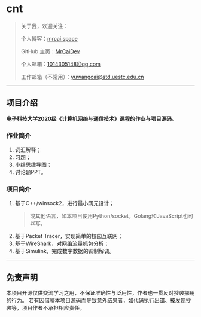 # cnt

> 关于我，欢迎关注：
>
> 个人博客：[mrcai.space](https://mrcai.space)
>
> GitHub 主页：[MrCaiDev](https://github.com/MrCaiDev)
>
> 个人邮箱：1014305148@qq.com
>
> 工作邮箱（不常用）：yuwangcai@std.uestc.edu.cn

---

## 项目介绍

**电子科技大学2020级《计算机网络与通信技术》课程的作业与项目源码。**

### 作业简介

1. 词汇解释；
2. 习题；
3. 小结思维导图；
4. 讨论题PPT。

### 项目简介

1. 基于C++/winsock2，进行最小网元设计；
    > 或其他语言，如本项目使用Python/socket。Golang和JavaScript也可以写。
2. 基于Packet Tracer，实现简单的校园互联网；
3. 基于WireShark，对网络流量抓包分析；
4. 基于Simulink，完成数字数据的调制解调。

---

## 免责声明

本项目开源仅供交流学习之用，不保证准确性与泛用性，作者也一贯反对抄袭挪用的行为。
若有因借鉴本项目源码而导致意外结果者，如代码执行出错、被发现抄袭等，项目作者不承担相应责任。
